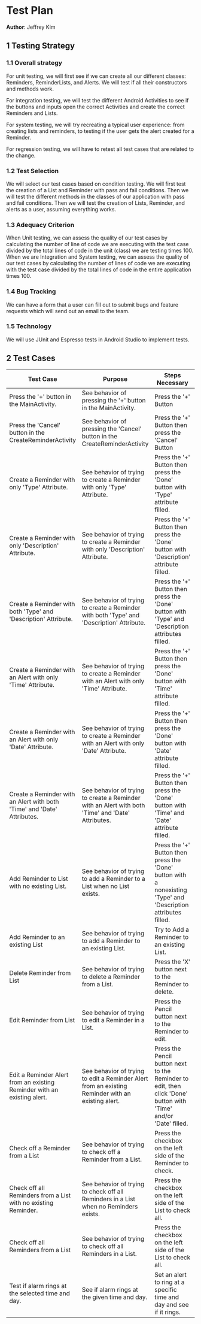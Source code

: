 # Test Plan

**Author**: Jeffrey Kim

## 1 Testing Strategy

### 1.1 Overall strategy

For unit testing, we will first see if we can create all our different classes: Reminders, ReminderLists, and Alerts. We will test if all their constructors and methods work.

For integration testing, we will test the different Android Activities to see if the buttons and inputs open the correct Activities and create the correct Reminders and Lists.

For system testing, we will try recreating a typical user experience: from creating lists and reminders, to testing if the user gets the alert created for a Reminder. 

For regression testing, we will have to retest all test cases that are related to the change. 

### 1.2 Test Selection

We will select our test cases based on condition testing. We will first test the creation of a List and Reminder with pass and fail conditions. Then we will test the different methods in the classes of our application with pass and fail conditions. Then we will test the creation of Lists, Reminder, and alerts as a user, assuming everything works.

### 1.3 Adequacy Criterion

When Unit testing, we can assess the quality of our test cases by calculating the number of line of code we are executing with the test case divided by the total lines of code in the unit (class) we are testing times 100. When we are Integration and System testing, we can assess the quality of our test cases by calculating the number of lines of code we are executing with the test case divided by the total lines of code in the entire application times 100.

### 1.4 Bug Tracking

We can have a form that a user can fill out to submit bugs and feature requests which will send out an email to the team.

### 1.5 Technology

We will use JUnit and Espresso tests in Android Studio to implement tests.

## 2 Test Cases

| Test Case                                                    				| Purpose                           																| Steps Necessary 																									| Expected Result 															| Actual Result 													| Pass/Fail | Add'l Info |
|--------------------------------------------------------------				|-----------------------------------																|-----------------																									|-----------------															|---------------													|-----------|----------- |
| Press the '+' button in the MainActivity.									| See behavior of pressing the '+' button in the MainActivity.										| Press the '+' Button																								| The CreateReminderActivity is launched									| The CreateReminderActivity is launched							| Pass		|
| Press the 'Cancel' button in the CreateReminderActivity					| See behavior of pressing the 'Cancel' button in the CreateReminderActivity						| Press the '+' Button then press the 'Cancel' Button																| We go back to the Main Activity page										| Return to the MainActivity 										| Pass		|
| Create a Reminder with only 'Type' Attribute.								| See behavior of trying to create a Reminder with only 'Type' Attribute.							| Press the '+' Button then press the 'Done' button with 'Type' attribute filled.									| A toast notifying of missing attributes.									| A toast notifiying that Description and Type need to be inputted. | Pass		|
| Create a Reminder with only 'Description' Attribute.						| See behavior of trying to create a Reminder with only 'Description' Attribute.					| Press the '+' Button then press the 'Done' button with 'Description' attribute filled.							| A new Reminder with given attributes.										| A toast notifiying that Description and Type need to be inputted. | Pass		|
| Create a Reminder with both 'Type' and 'Description' Attribute.			| See behavior of trying to create a Reminder with both 'Type' and 'Description' Attribute.			| Press the '+' Button then press the 'Done' button with 'Type' and 'Description attributes filled.					| A toast notifying of missing attributes.									| A new Reminder with Description in appropriate List.				| Pass		|
| Create a Reminder with an Alert with only 'Time' Attribute.				| See behavior of trying to create a Reminder with an Alert with only 'Time' Attribute.				| Press the '+' Button then press the 'Done' button with 'Time' attribute filled.									| A toast notifying of missing attributes.									| A toast notifiying that Time and Date need to be inputted. 		| Pass		|
| Create a Reminder with an Alert with only 'Date' Attribute.				| See behavior of trying to create a Reminder with an Alert with only 'Date' Attribute.				| Press the '+' Button then press the 'Done' button with 'Date' attribute filled.									| A toast notifying of missing attributes.									| A toast notifiying that Time and Date need to be inputted. 		| Pass		|
| Create a Reminder with an Alert with both 'Time' and 'Date' Attributes.	| See behavior of trying to create a Reminder with an Alert with both 'Time' and 'Date' Attributes.	| Press the '+' Button then press the 'Done' button with 'Time' and 'Date' attribute filled.						| A toast notifying of missing attributes.									| A new Reminder with an Alert with given Time and Date.| Pass		| Pass		|
| Add Reminder to List with no existing List.        		          		| See behavior of trying to add a Reminder to a List when no List exists. 							| Press the '+' Button then press the 'Done' button with a nonexisting 'Type' and 'Description attributes filled.	| A new List with the Reminder added to it.									| A new Reminder List created with the Reminder in that List.		| Pass		|
| Add Reminder to an existing List        						        	| See behavior of trying to add a Reminder to an existing List.					 					| Try to Add a Reminder to an existing List.																		| A new Reminder in given List.												| A new Reminder in the existing Reminder List.						| Pass		|
| Delete Reminder from List       					     	 				| See behavior of trying to delete a Reminder from a List.					 						| Press the 'X' button next to the Reminder to delete.																| Removal of Reminder in given List.										| The chosen Reminder is deleted from the List.						| Pass		|
| Edit Reminder from List             						 				| See behavior of trying to edit a Reminder in a List.												| Press the Pencil button next to the Reminder to edit.																| The EditReminderActivity is launched.										| The EditReminderActivity is launched.								| Pass		|			
| Edit a Reminder Alert from an existing Reminder with an existing alert.	| See behavior of trying to edit a Reminder Alert from an existing Reminder with an existing alert.	| Press the Pencil button next to the Reminder to edit, then click 'Done' button with 'Time' and/or 'Date' filled.	| The Alert description changed for the chosen Reminder.					| A new Alert for a given existing Reminder.						| Pass		|
| Check off a Reminder from a List      									| See behavior of trying to check off a Reminder from a List. 										| Press the checkbox on the left side of the Reminder to check.														| Reminder in given List isChecked = true									| The chosen Reminder's check attribute is true.					| Pass		|
| Check off all Reminders from a List with no existing Reminder. 			| See behavior of trying to check off all Reminders in a List when no Reminders exists. 			| Press the checkbox on the left side of the List to check all.														| The List isChecked = true	and nothing else happens.						| The chosen List's check attribute is true.						| Pass		|
| Check off all Reminders from a List  						 				| See behavior of trying to check off all Reminders in a List.					 					| Press the checkbox on the left side of the List to check all.														| The List isChecked = true and all Reminders in the List isChecked = true	| All the Reminders' check attributes in chosen List are true.		| Pass		|
| Test if alarm rings at the selected time and day.							| See if alarm rings at the given time and day.														| Set an alert to ring at a specific time and day and see if it rings.												| A notification of the respective Reminder.								| A notification of the List and Reminder at the given Time and Date| Pass		|																|			|